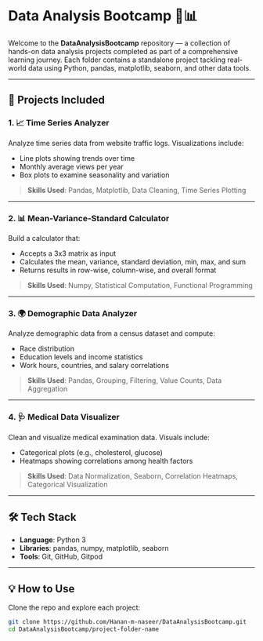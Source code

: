 # Data Analysis Bootcamp 🧠📊

Welcome to the **DataAnalysisBootcamp** repository — a collection of hands-on data analysis projects completed as part of a comprehensive learning journey. Each folder contains a standalone project tackling real-world data using Python, pandas, matplotlib, seaborn, and other data tools.

---

## 🚀 Projects Included

### 1. 📈 Time Series Analyzer
Analyze time series data from website traffic logs. Visualizations include:
- Line plots showing trends over time
- Monthly average views per year
- Box plots to examine seasonality and variation

> **Skills Used**: Pandas, Matplotlib, Data Cleaning, Time Series Plotting

---

### 2. 📊 Mean-Variance-Standard Calculator
Build a calculator that:
- Accepts a 3x3 matrix as input
- Calculates the mean, variance, standard deviation, min, max, and sum
- Returns results in row-wise, column-wise, and overall format

> **Skills Used**: Numpy, Statistical Computation, Functional Programming

---

### 3. 🌍 Demographic Data Analyzer
Analyze demographic data from a census dataset and compute:
- Race distribution
- Education levels and income statistics
- Work hours, countries, and salary correlations

> **Skills Used**: Pandas, Grouping, Filtering, Value Counts, Data Aggregation

---

### 4. 🩺 Medical Data Visualizer
Clean and visualize medical examination data. Visuals include:
- Categorical plots (e.g., cholesterol, glucose)
- Heatmaps showing correlations among health factors

> **Skills Used**: Data Normalization, Seaborn, Correlation Heatmaps, Categorical Visualization

---

## 🛠️ Tech Stack
- **Language**: Python 3
- **Libraries**: pandas, numpy, matplotlib, seaborn
- **Tools**: Git, GitHub, Gitpod

---

## 💡 How to Use

Clone the repo and explore each project:
```bash
git clone https://github.com/Hanan-m-naseer/DataAnalysisBootcamp.git
cd DataAnalysisBootcamp/project-folder-name
